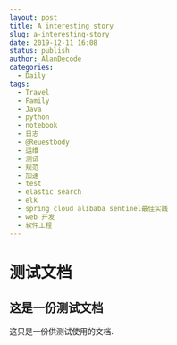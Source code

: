 ```yaml
---
layout: post
title: A interesting story
slug: a-interesting-story
date: 2019-12-11 16:08
status: publish
author: AlanDecode
categories: 
  - Daily
tags: 
  - Travel
  - Family
  - Java
  - python
  - notebook
  - 日志
  - @Reuestbody
  - 运维
  - 测试
  - 规范
  - 加速
  - test
  - elastic search
  - elk
  - spring cloud alibaba sentinel最佳实践
  - web 开发
  - 软件工程
---
```

# 测试文档
## 这是一份测试文档
这只是一份供测试使用的文档.
